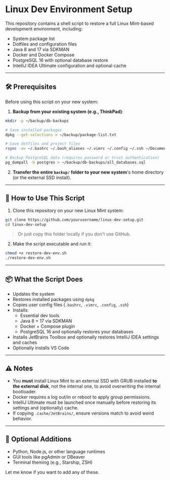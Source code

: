 # Linux Dev Environment Setup

This repository contains a shell script to restore a full Linux Mint-based development environment, including:

- System package list
- Dotfiles and configuration files
- Java 8 and 17 via SDKMAN
- Docker and Docker Compose
- PostgreSQL 16 with optional database restore
- IntelliJ IDEA Ultimate configuration and optional cache

---

## 🛠 Prerequisites

Before using this script on your new system:

1. **Backup from your existing system (e.g., ThinkPad)**:

```bash
mkdir -p ~/backup/db-backups

# Save installed packages
dpkg --get-selections > ~/backup/package-list.txt

# Save dotfiles and project files
rsync -av ~/.bashrc ~/.bash_aliases ~/.vimrc ~/.config ~/.ssh ~/Documents ~/Projects ~/backup/

# Backup PostgreSQL data (requires password or trust authentication)
pg_dumpall -U postgres > ~/backup/db-backups/all_databases.sql
```

2. **Transfer the entire `backup/` folder to your new system**'s home directory (or the external SSD install).

---

## 🚀 How to Use This Script

1. Clone this repository on your new Linux Mint system:

```bash
git clone https://github.com/yourusername/linux-dev-setup.git
cd linux-dev-setup
```

> Or just copy this folder locally if you don't use GitHub.

2. Make the script executable and run it:

```bash
chmod +x restore-dev-env.sh
./restore-dev-env.sh
```

---

## 📦 What the Script Does

- Updates the system
- Restores installed packages using `dpkg`
- Copies user config files (`.bashrc`, `.vimrc`, `.config`, `.ssh`)
- Installs:
  - Essential dev tools
  - Java 8 + 17 via SDKMAN
  - Docker + Compose plugin
  - PostgreSQL 16 and optionally restores your databases
- Installs JetBrains Toolbox and optionally restores IntelliJ IDEA settings and caches
- Optionally installs VS Code

---

## ⚠️ Notes

- You **must** install Linux Mint to an external SSD with GRUB installed **to the external disk**, not the internal one, to avoid overwriting the internal bootloader.
- Docker requires a log out/in or reboot to apply group permissions.
- IntelliJ Ultimate must be launched once manually before restoring its settings and (optionally) cache.
- If copying `.cache/JetBrains/`, ensure versions match to avoid weird behavior.

---

## 🧰 Optional Additions

- Python, Node.js, or other language runtimes
- GUI tools like pgAdmin or DBeaver
- Terminal theming (e.g., Starship, ZSH)

Let me know if you want to add any of these.
